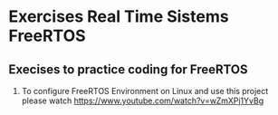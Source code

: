 # Exercises Real Time Sistems FreeRTOS
## Execises to practice coding for FreeRTOS

1. To configure FreeRTOS Environment on Linux and use this project please watch https://www.youtube.com/watch?v=wZmXPj1YvBg
